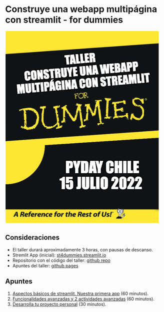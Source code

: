 # Construye una webapp multipágina con streamlit - for dummies

![4 dummies](/images/4dummies.png)

## Consideraciones
* El taller durará aproximadamente 3 horas, con pausas de descanso.
* Stremlit App (inicial): [st4dummies.streamlit.io](https://st4dummies.streamlitapp.com/)
* Repositorio con el código del taller: [github repo](https://github.com/sebastiandres/streamlit4dummies)
* Apuntes del taller: [github pages](https://sebastiandres.github.io/streamlit4dummies/)


## Apuntes
1. [Aspectos básicos de streamlit. Nuestra primera app](https://sebastiandres.github.io/streamlit4dummies/parte1) (60 minutos). 
2. [Funcionalidades avanzadas y 2 actividades avanzadas](https://sebastiandres.github.io/streamlit4dummies/parte2) (60 minutos).
3. [Desarrolla tu proyecto personal](https://sebastiandres.github.io/streamlit4dummies/parte3) (30 minutos).
